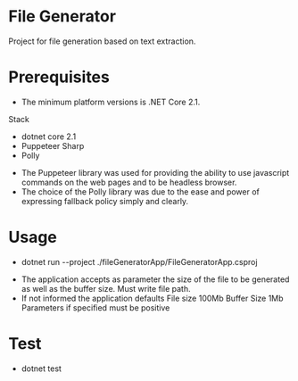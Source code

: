 # File Generator
Project for file generation based on text extraction.

# Prerequisites
* The minimum platform versions is .NET Core 2.1.

Stack
* dotnet core 2.1
* Puppeteer Sharp
* Polly

- The Puppeteer library was used for providing the ability to use javascript commands on the web pages and to be headless browser.
- The choice of the Polly library was due to the ease and power of expressing fallback policy simply and clearly.

# Usage

* dotnet run --project ./fileGeneratorApp/FileGeneratorApp.csproj

- The application accepts as parameter the size of the file to be generated as well as the buffer size. Must write file path.
- If not informed the application defaults
  File size 100Mb
  Buffer Size 1Mb
  Parameters if specified must be positive

# Test

 * dotnet test
